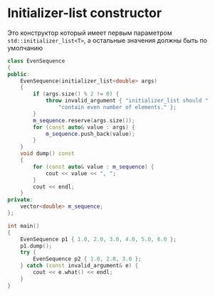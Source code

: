 # Initializer-list constructor
Это конструктор который имеет первым параметром `std::initializer_list<T>`, а остальные значения должны быть по умолчанию

```cpp
class EvenSequence
{
public:
	EvenSequence(initializer_list<double> args)
	{
		if (args.size() % 2 != 0) {
			throw invalid_argument { "initializer_list should "
				"contain even number of elements." };
		}
		m_sequence.reserve(args.size());
		for (const auto& value : args) {
			m_sequence.push_back(value);
		}
	}
	void dump() const
	{
		for (const auto& value : m_sequence) {
			cout << value << ", ";
		}
		cout << endl;
	}
private:
	vector<double> m_sequence;
};

int main()
{
	EvenSequence p1 { 1.0, 2.0, 3.0, 4.0, 5.0, 6.0 };
	p1.dump();
	try {
		EvenSequence p2 { 1.0, 2.0, 3.0 };
	} catch (const invalid_argument& e) {
		cout << e.what() << endl;
	}
}
```
